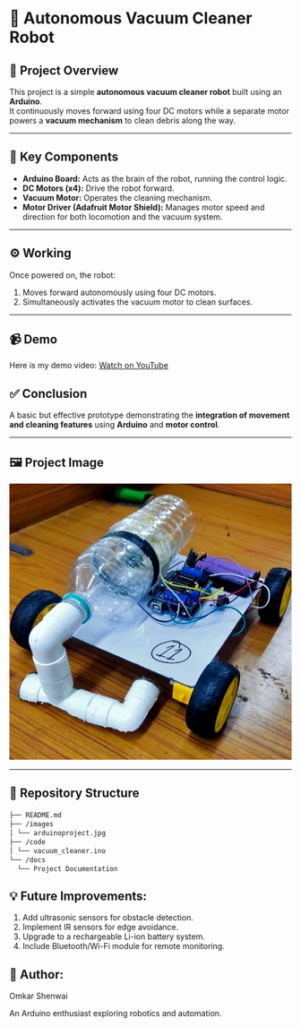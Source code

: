 # 🧹 Autonomous Vacuum Cleaner Robot

## 🚀 Project Overview
This project is a simple **autonomous vacuum cleaner robot** built using an **Arduino**.  
It continuously moves forward using four DC motors while a separate motor powers a **vacuum mechanism** to clean debris along the way.

---

## 🔧 Key Components
- **Arduino Board:** Acts as the brain of the robot, running the control logic.  
- **DC Motors (x4):** Drive the robot forward.  
- **Vacuum Motor:** Operates the cleaning mechanism.  
- **Motor Driver (Adafruit Motor Shield):** Manages motor speed and direction for both locomotion and the vacuum system.

---

## ⚙️ Working
Once powered on, the robot:
1. Moves forward autonomously using four DC motors.  
2. Simultaneously activates the vacuum motor to clean surfaces.  

---

## 📹 Demo

Here is my demo video: [Watch on YouTube](https://youtu.be/TGqBUhFke64?si=WkEMxCyYSG67kb0R)


## ✅ Conclusion
A basic but effective prototype demonstrating the **integration of movement and cleaning features** using **Arduino** and **motor control**.

---

## 🖼️ Project Image
![Autonomous Vacuum Cleaner Robot](https://github.com/OmkarShenwai865/Vaccum-Cleaner-Robot-Arduino-Project/blob/f0b3bd7bdf866e55061598da15a70573b18ad605/arduinoproject.jpg)

---

## 📂 Repository Structure
```
├── README.md
├── /images
│ └── arduinoproject.jpg
├── /code
│ └── vacuum_cleaner.ino
└── /docs
  └── Project Documentation
```

## 💡 Future Improvements:

1. Add ultrasonic sensors for obstacle detection.
2. Implement IR sensors for edge avoidance.
3. Upgrade to a rechargeable Li-ion battery system.
4. Include Bluetooth/Wi-Fi module for remote monitoring.

## 🧠 Author:

Omkar Shenwai

An Arduino enthusiast exploring robotics and automation.

